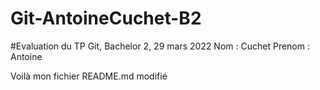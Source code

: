 # Git-AntoineCuchet-B2
#Evaluation du TP Git, Bachelor 2, 29 mars 2022
Nom : Cuchet
Prenom : Antoine

Voilà mon fichier README.md modifié
